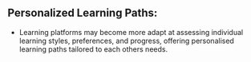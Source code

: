 ## Personalized Learning Paths:
 - Learning platforms may become more adapt at assessing individual learning styles, preferences, and progress, offering personalised learning paths tailored to each others needs.
